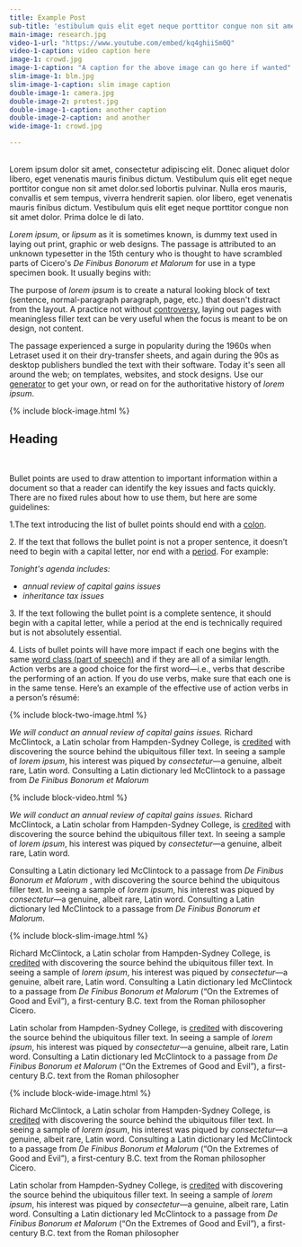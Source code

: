 ```yaml
---
title: Example Post
sub-title: 'estibulum quis elit eget neque porttitor congue non sit amet dolor.sed lobortis pulvinar. Nulla eros mauris. Um quis elit eget neque porttitor congue non sit amet dolor.sed lobortis pulvinar. Nulla eros mauris'
main-image: research.jpg
video-1-url: "https://www.youtube.com/embed/kq4ghiiSm0Q"
video-1-caption: video caption here
image-1: crowd.jpg
image-1-caption: "A caption for the above image can go here if wanted"
slim-image-1: blm.jpg
slim-image-1-caption: slim image caption
double-image-1: camera.jpg
double-image-2: protest.jpg
double-image-1-caption: another caption
double-image-2-caption: and another
wide-image-1: crowd.jpg

---
```


<div id="intro-paragraph" class="paragraph col-md-8 offset-md-2" markdown=1>

<br>
Lorem ipsum dolor sit amet, consectetur adipiscing elit. Donec aliquet dolor libero, eget venenatis mauris finibus dictum. Vestibulum quis elit eget neque porttitor congue non sit amet dolor.sed lobortis pulvinar. Nulla eros mauris, convallis et sem tempus, viverra hendrerit sapien. olor libero, eget venenatis mauris finibus dictum. Vestibulum quis elit eget neque porttitor congue non sit amet dolor. Prima dolce le di lato.

</div>

 <div class="normal-paragraph paragraph col-md-8 offset-md-2" markdown=1>


_Lorem ipsum_, or _lipsum_ as it is sometimes known, is dummy text used in laying out print, graphic or web designs. The passage is attributed to an unknown typesetter in the 15th century who is thought to have scrambled parts of Cicero's _De Finibus Bonorum et Malorum_ for use in a type specimen book. It usually begins with:

The purpose of _lorem ipsum_ is to create a natural looking block of text (sentence, normal-paragraph paragraph, page, etc.) that doesn't distract from the layout. A practice not without [controversy](https://loremipsum.io/#controversy "Controversy in the Design World"), laying out pages with meaningless filler text can be very useful when the focus is meant to be on design, not content.

The passage experienced a surge in popularity during the 1960s when Letraset used it on their dry-transfer sheets, and again during the 90s as desktop publishers bundled the text with their software. Today it's seen all around the web; on templates, websites, and stock designs. Use our [generator](https://loremipsum.io/#generator "Lorem Ipsum Generator") to get your own, or read on for the authoritative history of _lorem ipsum_.


</div>

{% include block-image.html %}

 <div class="normal-paragraph paragraph col-md-8 offset-md-2" markdown=1 >

## Heading
<br>

Bullet points are used to draw attention to important information within a document so that a reader can identify the key issues and facts quickly. There are no fixed rules about how to use them, but here are some guidelines:

1\.The text introducing the list of bullet points should end with a [colon](https://www.lexico.com/grammar/bullet-points).

2\. If the text that follows the bullet point is not a proper sentence, it doesn’t need to begin with a capital letter, nor end with a [period](https://www.lexico.com/grammar/period-full-stop "Period (.)"). For example:

_Tonight's agenda includes:_
<br>

* _annual review of capital gains issues_
*  _inheritance tax issues_

3\. If the text following the bullet point is a complete sentence, it should begin with a capital letter, while a period at the end is technically required but is not absolutely essential.

4\. Lists of bullet points will have more impact if each one begins with the same [word class (part of speech)](https://www.lexico.com/grammar/word-classes-or-parts-of-speech) and if they are all of a similar length. Action verbs are a good choice for the first word—i.e., verbs that describe the performing of an action. If you do use verbs, make sure that each one is in the same tense. Here’s an example of the effective use of action verbs in a person’s résumé:

</div>

{% include block-two-image.html %}

 <div class="normal-paragraph paragraph col-md-8 offset-md-2" markdown=1>

_We will conduct an annual review of capital gains issues._ Richard McClintock, a Latin scholar from Hampden-Sydney College, is [credited](https://en.wikipedia.org/wiki/Lorem_ipsum "Wikipedia – Lorem Ipsum") with discovering the source behind the ubiquitous filler text. In seeing a sample of _lorem ipsum_, his interest was piqued by _consectetur_—a genuine, albeit rare, Latin word. Consulting a Latin dictionary led McClintock to a passage from _De Finibus Bonorum et Malorum_ 

</div>

{% include block-video.html %}

 <div class="normal-paragraph paragraph col-md-8 offset-md-2" markdown=1>

_We will conduct an annual review of capital gains issues._ Richard McClintock, a Latin scholar from Hampden-Sydney College, is [credited](https://en.wikipedia.org/wiki/Lorem_ipsum "Wikipedia – Lorem Ipsum") with discovering the source behind the ubiquitous filler text. In seeing a sample of _lorem ipsum_, his interest was piqued by _consectetur_—a genuine, albeit rare, Latin word. 

Consulting a Latin dictionary led McClintock to a passage from _De Finibus Bonorum et Malorum_ , with discovering the source behind the ubiquitous filler text. In seeing a sample of _lorem ipsum_, his interest was piqued by _consectetur_—a genuine, albeit rare, Latin word. Consulting a Latin dictionary led McClintock to a passage from _De Finibus Bonorum et Malorum_.

</div>

{% include block-slim-image.html %}

 <div class="normal-paragraph paragraph col-md-8 offset-md-2" markdown=1>

Richard McClintock, a Latin scholar from Hampden-Sydney College, is [credited](https://en.wikipedia.org/wiki/Lorem_ipsum "Wikipedia – Lorem Ipsum") with discovering the source behind the ubiquitous filler text. In seeing a sample of _lorem ipsum_, his interest was piqued by _consectetur_—a genuine, albeit rare, Latin word. Consulting a Latin dictionary led McClintock to a passage from _De Finibus Bonorum et Malorum_ (“On the Extremes of Good and Evil”), a first-century B.C. text from the Roman philosopher Cicero.

Latin scholar from Hampden-Sydney College, is [credited](https://en.wikipedia.org/wiki/Lorem_ipsum "Wikipedia – Lorem Ipsum") with discovering the source behind the ubiquitous filler text. In seeing a sample of _lorem ipsum_, his interest was piqued by _consectetur_—a genuine, albeit rare, Latin word. Consulting a Latin dictionary led McClintock to a passage from _De Finibus Bonorum et Malorum_ (“On the Extremes of Good and Evil”), a first-century B.C. text from the Roman philosopher

</div>

{% include block-wide-image.html %}

 <div class="normal-paragraph paragraph col-md-8 offset-md-2" markdown=1>

Richard McClintock, a Latin scholar from Hampden-Sydney College, is [credited](https://en.wikipedia.org/wiki/Lorem_ipsum "Wikipedia – Lorem Ipsum") with discovering the source behind the ubiquitous filler text. In seeing a sample of _lorem ipsum_, his interest was piqued by _consectetur_—a genuine, albeit rare, Latin word. Consulting a Latin dictionary led McClintock to a passage from _De Finibus Bonorum et Malorum_ (“On the Extremes of Good and Evil”), a first-century B.C. text from the Roman philosopher Cicero.

Latin scholar from Hampden-Sydney College, is [credited](https://en.wikipedia.org/wiki/Lorem_ipsum "Wikipedia – Lorem Ipsum") with discovering the source behind the ubiquitous filler text. In seeing a sample of _lorem ipsum_, his interest was piqued by _consectetur_—a genuine, albeit rare, Latin word. Consulting a Latin dictionary led McClintock to a passage from _De Finibus Bonorum et Malorum_ (“On the Extremes of Good and Evil”), a first-century B.C. text from the Roman philosopher

</div>